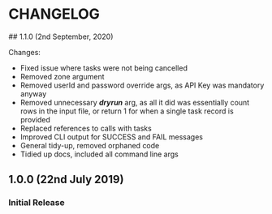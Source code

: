 # CHANGELOG

## 1.1.0 (2nd September, 2020)

Changes:

- Fixed issue where tasks were not being cancelled
- Removed zone argument
- Removed userId and password override args, as API Key was mandatory anyway
- Removed unnecessary ___dryrun___ arg, as all it did was essentially count rows in the input file, or return 1 for when a single task record is provided
- Replaced references to calls with tasks
- Improved CLI output for SUCCESS and FAIL messages
- General tidy-up, removed orphaned code
- Tidied up docs, included all command line args

## 1.0.0 (22nd July 2019)

### Initial Release

